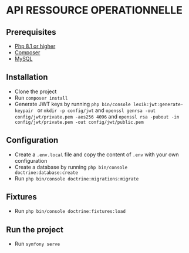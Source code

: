 # API RESSOURCE OPERATIONNELLE
## Prerequisites
- [Php 8.1 or higher](https://www.php.net/downloads.php)
- [Composer](https://getcomposer.org/download/)
- [MySQL](https://www.mysql.com/fr/)
## Installation
- Clone the project
- Run `composer install`
- Generate JWT keys by running `php bin/console lexik:jwt:generate-keypair
  `  or `mkdir -p config/jwt` and `openssl genrsa -out config/jwt/private.pem -aes256 4096` and `openssl rsa -pubout -in config/jwt/private.pem -out config/jwt/public.pem`
## Configuration
- Create a `.env.local` file and copy the content of `.env` with your own configuration
- Create a database by running `php bin/console doctrine:database:create`
- Run `php bin/console doctrine:migrations:migrate`
## Fixtures
- Run `php bin/console doctrine:fixtures:load`
## Run the project
- Run `symfony serve`